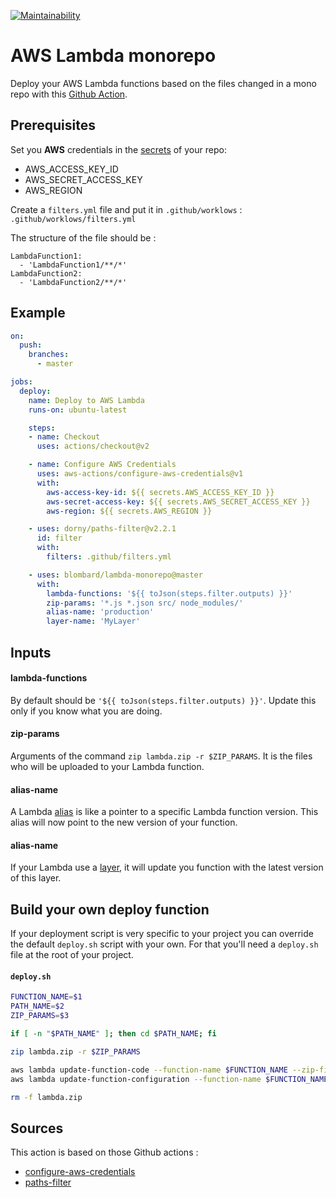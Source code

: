 [![Maintainability](https://api.codeclimate.com/v1/badges/a76164161fd8916e0dd4/maintainability)](https://codeclimate.com/github/blombard/lambda-monorepo/maintainability)

# AWS Lambda monorepo

Deploy your AWS Lambda functions based on the files changed in a mono repo with this [Github Action](https://github.com/features/actions).

## Prerequisites
Set you <b>AWS</b> credentials in the [secrets](https://docs.github.com/en/actions/configuring-and-managing-workflows/creating-and-storing-encrypted-secrets) of your repo: 
- AWS_ACCESS_KEY_ID
- AWS_SECRET_ACCESS_KEY
- AWS_REGION

Create a `filters.yml` file and put it in `.github/worklows` : `.github/worklows/filters.yml`

The structure of the file should be :
```
LambdaFunction1:
  - 'LambdaFunction1/**/*'
LambdaFunction2:
  - 'LambdaFunction2/**/*'
```

## Example

```yml
on:
  push:
    branches:
      - master

jobs:
  deploy:
    name: Deploy to AWS Lambda 
    runs-on: ubuntu-latest

    steps:
    - name: Checkout
      uses: actions/checkout@v2

    - name: Configure AWS Credentials
      uses: aws-actions/configure-aws-credentials@v1
      with:
        aws-access-key-id: ${{ secrets.AWS_ACCESS_KEY_ID }}
        aws-secret-access-key: ${{ secrets.AWS_SECRET_ACCESS_KEY }}
        aws-region: ${{ secrets.AWS_REGION }}

    - uses: dorny/paths-filter@v2.2.1
      id: filter
      with:
        filters: .github/filters.yml

    - uses: blombard/lambda-monorepo@master
      with:
        lambda-functions: '${{ toJson(steps.filter.outputs) }}'
        zip-params: '*.js *.json src/ node_modules/'
        alias-name: 'production'
        layer-name: 'MyLayer'
```

## Inputs
#### lambda-functions
By default should be `'${{ toJson(steps.filter.outputs) }}'`. Update this only if you know what you are doing.

#### zip-params
Arguments of the command `zip lambda.zip -r $ZIP_PARAMS`. 
It is the files who will be uploaded to your Lambda function.

#### alias-name
A Lambda [alias](https://docs.aws.amazon.com/lambda/latest/dg/configuration-aliases.html) is like a pointer to a specific Lambda function version. This alias will now point to the new version of your function.

#### alias-name
If your Lambda use a [layer](https://docs.aws.amazon.com/lambda/latest/dg/configuration-layers.html), it will update you function with the latest version of this layer.

## Build your own deploy function

If your deployment script is very specific to your project you can override the default `deploy.sh` script with your own.
For that you'll need a `deploy.sh` file at the root of your project.

#### **`deploy.sh`**
```bash
FUNCTION_NAME=$1
PATH_NAME=$2
ZIP_PARAMS=$3

if [ -n "$PATH_NAME" ]; then cd $PATH_NAME; fi

zip lambda.zip -r $ZIP_PARAMS

aws lambda update-function-code --function-name $FUNCTION_NAME --zip-file fileb://lambda.zip
aws lambda update-function-configuration --function-name $FUNCTION_NAME --environment Variables="{`cat .env | xargs | sed 's/ /,/g'`}"

rm -f lambda.zip
```

## Sources

This action is based on those Github actions : 
- [configure-aws-credentials](https://github.com/aws-actions/configure-aws-credentials)
- [paths-filter](https://github.com/dorny/paths-filter)